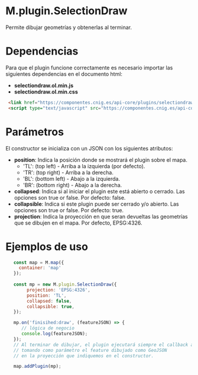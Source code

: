 # M.plugin.SelectionDraw

Permite dibujar geometrías y obtenerlas al terminar.

# Dependencias

Para que el plugin funcione correctamente es necesario importar las siguientes dependencias en el documento html:

- **selectiondraw.ol.min.js**
- **selectiondraw.ol.min.css**


```html
 <link href="https://componentes.cnig.es/api-core/plugins/selectiondraw/selectiondraw.ol.min.css" rel="stylesheet" />
 <script type="text/javascript" src="https://componentes.cnig.es/api-core/plugins/selectiondraw/selectiondraw.ol.min.js"></script>
```

# Parámetros

El constructor se inicializa con un JSON con los siguientes atributos:

- **position**: Indica la posición donde se mostrará el plugin sobre el mapa.
  - 'TL': (top left) - Arriba a la izquierda (por defecto).
  - 'TR': (top right) - Arriba a la derecha.
  - 'BL': (bottom left) - Abajo a la izquierda.
  - 'BR': (bottom right) - Abajo a la derecha.
- **collapsed**: Indica si al iniciar el plugin este está abierto o cerrado. Las opciones son true or false. Por defecto: false.
- **collapsible**: Indica si este plugin puede ser cerrado y/o abierto. Las opciones son true or false. Por defecto: true.
- **projection**: Indica la proyección en que seran devueltas las geometrías que se dibujen en el mapa. Por defecto, EPSG:4326.

# Ejemplos de uso

```javascript
   const map = M.map({
     container: 'map'
   });
  
   const mp = new M.plugin.SelectionDraw({
        projection: 'EPSG:4326',
        position: 'TL',
        collapsed: false,
        collapsible: true,
   });

   mp.on('finisihed:draw', (featureJSON) => {
      // lógica de negocio
      console.log(featureJSON);
   });
   // Al terminar de dibujar, el plugin ejecutará siempre el callback anterior, 
   // tomando como parámetro el feature dibujado como GeoJSON 
   // en la proyección que indiquemos en el constructor.

   map.addPlugin(mp);
```
